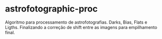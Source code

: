 # astrofotographic-proc
Algoritmo para processamento de astrofotografias. Darks, Bias, Flats e Ligths. Finalizando a correção de shift entre as imagens para empilhamento final.
